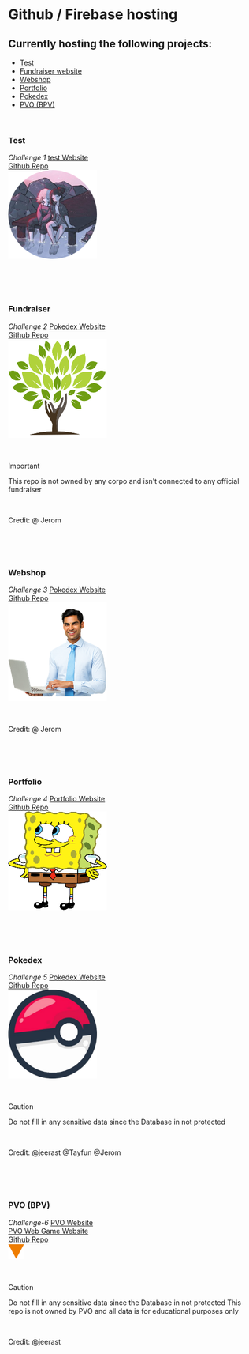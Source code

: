 # Github / Firebase hosting

## Currently hosting the following projects:
- [Test](#Test)
- [Fundraiser website](#Fundraiser)
- [Webshop](#Webshop)
- [Portfolio](#Portfolio)
- [Pokedex](#Pokedex)
- [PVO (BPV)](#PVO (BPV))

<br>

### Test
*Challenge 1*
[test Website](https://tijl-pleuger-vista.github.io/website.github.io/public/test/)<br>
[Github Repo](https://github.com/Tijl-Pleuger-Vista/project-1)<br>
![Picture of a pokemon](test.png)<br>

<br><br><br>

### Fundraiser
*Challenge 2*
[Pokedex Website](https://tijl-pleuger-vista.github.io/website.github.io/public/team-trees/)<br>
[Github Repo](https://github.com/Tijl-Pleuger-Vista/project-2)<br>
![Picture of a pokemon](teamtree.png)<br>

<br>

> [!IMPORTANT]
> This repo is not owned by any corpo and isn't connected to any official fundraiser

<br>

Credit: 
@ Jerom

<br><br><br>

### Webshop
*Challenge 3*
[Pokedex Website](https://tijl-pleuger-vista.github.io/website.github.io/public/webshop/)<br>
[Github Repo](https://github.com/Tijl-Pleuger-Vista/project-3)<br>
![Picture of a man in a suit](webshop.png)<br>

<br>

Credit: 
@ Jerom

<br><br><br>

### Portfolio
*Challenge 4*
[Portfolio Website](https://headbodyscript.github.io/ign-index)<br>
[Github Repo](https://github.com/Tijl-Pleuger-Vista/project-4)<br>
![The HeadBodyScript Logo](portfolio.png)<br>

<br><br><br>

### Pokedex
*Challenge 5*
[Pokedex Website](https://tijl-pleuger-vista.github.io/website.github.io/public/pokedex/)<br>
[Github Repo](https://github.com/Tijl-Pleuger-Vista/project-5)<br>
![Picture of a pokemon](pokedex.png)<br>

<br>

> [!CAUTION]
> Do not fill in any sensitive data since the Database in not protected

<br>

Credit: 
@jeerast @Tayfun @Jerom

<br><br><br>

### PVO (BPV)
*Challenge-6*
[PVO Website](https://tijl-pleuger-vista.github.io/website.github.io/public/leet-handbook/)<br>
[PVO Web Game Website](https://tijl-pleuger-vista.github.io/website.github.io/public/leet-game/)<br>
[Github Repo](https://github.com/Tijl-Pleuger-Vista/project-6)<br>
![Logo from PVO](pvo.png)<br>

<br>

> [!CAUTION]
> Do not fill in any sensitive data since the Database in not protected
> This repo is not owned by PVO and all data is for educational purposes only

<br>

Credit: 
@jeerast
